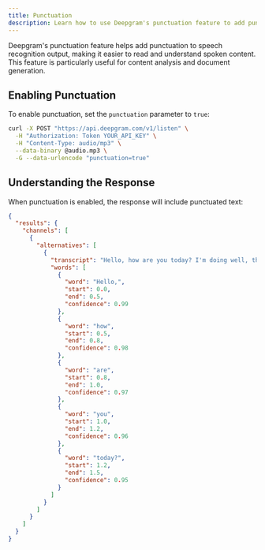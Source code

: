 ```yaml
---
title: Punctuation
description: Learn how to use Deepgram's punctuation feature to add punctuation to speech recognition output
---
```


Deepgram's punctuation feature helps add punctuation to speech recognition output, making it easier to read and understand spoken content. This feature is particularly useful for content analysis and document generation.

## Enabling Punctuation

To enable punctuation, set the `punctuation` parameter to `true`:

```bash
curl -X POST "https://api.deepgram.com/v1/listen" \
  -H "Authorization: Token YOUR_API_KEY" \
  -H "Content-Type: audio/mp3" \
  --data-binary @audio.mp3 \
  -G --data-urlencode "punctuation=true"
```

## Understanding the Response

When punctuation is enabled, the response will include punctuated text:

```json
{
  "results": {
    "channels": [
      {
        "alternatives": [
          {
            "transcript": "Hello, how are you today? I'm doing well, thank you. The weather is nice today!",
            "words": [
              {
                "word": "Hello,",
                "start": 0.0,
                "end": 0.5,
                "confidence": 0.99
              },
              {
                "word": "how",
                "start": 0.5,
                "end": 0.8,
                "confidence": 0.98
              },
              {
                "word": "are",
                "start": 0.8,
                "end": 1.0,
                "confidence": 0.97
              },
              {
                "word": "you",
                "start": 1.0,
                "end": 1.2,
                "confidence": 0.96
              },
              {
                "word": "today?",
                "start": 1.2,
                "end": 1.5,
                "confidence": 0.95
              }
            ]
          }
        ]
      }
    ]
  }
}
```
